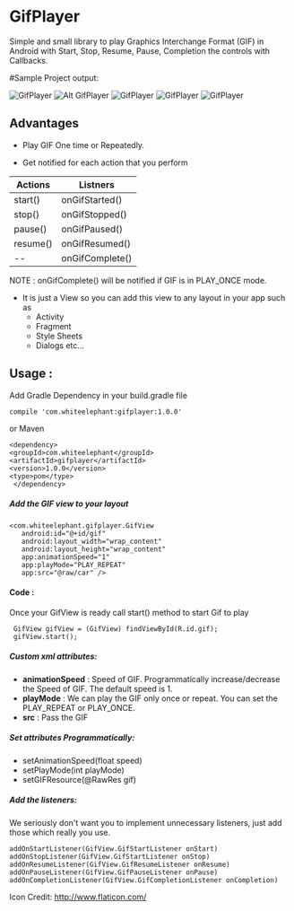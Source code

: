 # GifPlayer
Simple and small library to play Graphics Interchange Format (GIF) in Android with Start, Stop, Resume, Pause, Completion the controls with Callbacks.


#Sample Project output:

![GifPlayer](https://j.gifs.com/nZyRrW.gif "Order Delivery")   ![Alt GifPlayer](https://j.gifs.com/oYzZQB.gif "Go Skate")
![GifPlayer](https://j.gifs.com/pgAZgp.gif "Listners")   ![GifPlayer](https://j.gifs.com/g5op5k.gif "Dialog")
![GifPlayer](https://j.gifs.com/AnZ6P3.gif "Ice Cream Delivery")


## Advantages

* Play GIF One time or Repeatedly.

* Get notified for each action that you perform

Actions | Listners
------------ | -------------
start() | onGifStarted()
stop() | onGifStopped()
pause() | onGifPaused()
resume() | onGifResumed()
-- | onGifComplete()

NOTE : onGifComplete() will be notified if GIF is in PLAY_ONCE mode.

* It is just a View so you can add this view to any layout in your app such as 
  * Activity
  * Fragment
  * Style Sheets
  * Dialogs
  etc...


## Usage :

Add Gradle Dependency in your build.gradle file

    compile 'com.whiteelephant:gifplayer:1.0.0'

or Maven

    <dependency>
    <groupId>com.whiteelephant</groupId>
    <artifactId>gifplayer</artifactId>
    <version>1.0.0</version>
    <type>pom</type>
     </dependency>
   


##### Add the GIF view to your layout

    <com.whiteelephant.gifplayer.GifView
       android:id="@+id/gif"
       android:layout_width="wrap_content"
       android:layout_height="wrap_content"
       app:animationSpeed="1"
       app:playMode="PLAY_REPEAT"
       app:src="@raw/car" />
             
            
 #### Code :
 Once your GifView is ready call start() method to start Gif to play
 
     GifView gifView = (GifView) findViewById(R.id.gif);
     gifView.start();
     
 ##### Custom xml attributes:
 
* **animationSpeed** : Speed of GIF. Programmatically increase/decrease the Speed of GIF. The default speed is 1.
* **playMode** : We can play the GIF only once or repeat. You can set the PLAY_REPEAT or PLAY_ONCE.
* **src** : Pass the GIF 
    
##### Set attributes Programmatically:

* setAnimationSpeed(float speed)
* setPlayMode(int playMode)
* setGIFResource(@RawRes gif)
    
##### Add the listeners:

We seriously don't want you to implement unnecessary listeners, just add those which really you use.
    
    addOnStartListener(GifView.GifStartListener onStart)
    addOnStopListener(GifView.GifStartListener onStop)
    addOnResumeListener(GifView.GifResumeListener onResume)
    addOnPauseListener(GifView.GifPauseListener onPause)
    addOnCompletionListener(GifView.GifCompletionListener onCompletion)  
    
 
Icon Credit: http://www.flaticon.com/

